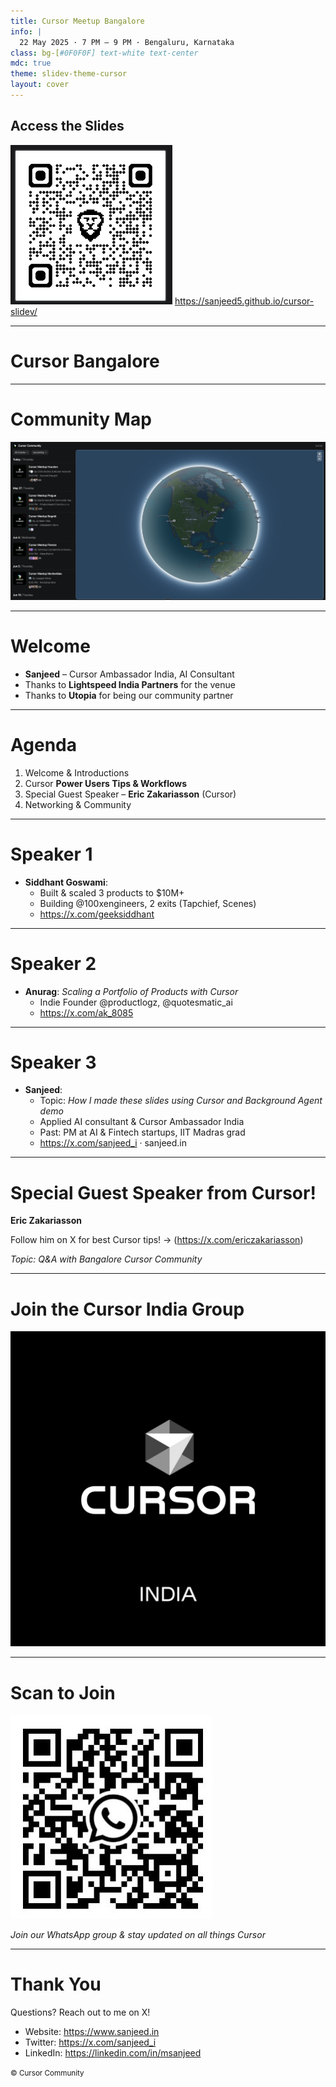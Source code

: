 ```yaml
---
title: Cursor Meetup Bangalore
info: |
  22 May 2025 · 7 PM – 9 PM · Bengaluru, Karnataka
class: bg-[#0F0F0F] text-white text-center
mdc: true
theme: slidev-theme-cursor
layout: cover
---
```

<div class="flex flex-col items-center gap-4">
  <h2 class="text-2xl font-bold">Access the Slides</h2>
  <img src="./assets/slides_qr.png" alt="Cursor Logo" class="mx-auto" />
  <a href="https://sanjeed5.github.io/cursor-slidev/" class="text-lg hover:underline">https://sanjeed5.github.io/cursor-slidev/</a>
</div>

---

<GlowBackground>
  <h1 class="text-6xl md:text-8xl font-bold tracking-tight text-white">Cursor Bangalore</h1>
</GlowBackground>

---

# Community Map

<a href="https://lu.ma/cursorcommunity/map" target="_blank">
  <img src="./assets/map.png" alt="Community Map" class="mx-auto my-auto" />
</a>

---

# Welcome

- **Sanjeed** – Cursor Ambassador India, AI Consultant
- Thanks to **Lightspeed India Partners** for the venue  
- Thanks to **Utopia** for being our community partner

---

# Agenda

1. Welcome & Introductions  
2. Cursor **Power Users Tips & Workflows**  
3. Special Guest Speaker – **Eric Zakariasson** (Cursor)  
4. Networking & Community  

---

# Speaker 1

- **Siddhant Goswami**: 
  - Built & scaled 3 products to $10M+  
  - Building @100xengineers, 2 exits (Tapchief, Scenes)  
  - https://x.com/geeksiddhant

---

# Speaker 2

- **Anurag**: _Scaling a Portfolio of Products with Cursor_
  - Indie Founder @productlogz, @quotesmatic_ai
  - https://x.com/ak_8085

---

# Speaker 3

- **Sanjeed**: 
  - Topic: _How I made these slides using Cursor and Background Agent demo_
  - Applied AI consultant & Cursor Ambassador India
  - Past: PM at AI & Fintech startups, IIT Madras grad
  - https://x.com/sanjeed_i · sanjeed.in

---

# Special Guest Speaker from Cursor!

**Eric Zakariasson**  

Follow him on X for best Cursor tips! -> (<https://x.com/ericzakariasson>)

_Topic: Q&A with Bangalore Cursor Community_

---

# Join the Cursor India Group

<div class="flex items-center justify-center h-full">
<img src="./assets/cursor_india.png" alt="Cursor India" class="w-96" />
</div>

---

# Scan to Join

<div class="flex items-center justify-center h-full">
<img src="./assets/cursor_india_qr.jpeg" alt="QR Code" class="w-64" />
</div>

_Join our WhatsApp group & stay updated on all things Cursor_

---

# Thank You
Questions? Reach out to me on X!

- Website: <https://www.sanjeed.in>
- Twitter: <https://x.com/sanjeed_i>
- LinkedIn: <https://linkedin.com/in/msanjeed>

<small>© Cursor Community</small> 
